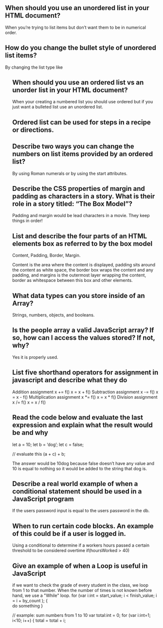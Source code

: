 ## When should you use an unordered list in your HTML document?
When you’re trying to list items but don’t want them to be in numerical order.

## How do you change the bullet style of unordered list items?

By changing the list type like <ol type='i'> 

## When should you use an ordered list vs an unorder list in your HTML document?
When your creating a numbered list you should use ordered but if you just want a bulleted list use an unordered list.

## Ordered list can be used for steps in a recipe or directions.

## Describe two ways you can change the numbers on list items provided by an ordered list?
By using Roman numerals or by using the start attributes.

## Describe the CSS properties of margin and padding as characters in a story. What is their role in a story titled: “The Box Model”?
Padding and margin would be lead characters in a movie. They keep things in order!

## List and describe the four parts of an HTML elements box as referred to by the box model
Content, Padding, Border, Margin. 

Content is the area where the content is displayed, padding sits around the content as white space, the border box wraps the content and any padding, and margins is the outermost layer wrapping the content, border as whitespace between this box and other elements.

## What data types can you store inside of an Array?
Strings, numbers, objects, and booleans.

## Is the people array a valid JavaScript array? If so, how can I access the values stored? If not, why?

Yes it is properly used.

## List five shorthand operators for assignment in javascript and describe what they do
Addition assignment	x += f()	x = x + f()
Subtraction assignment	x -= f()	x = x - f()
Multiplication assignment	x *= f()	x = x * f()
Division assignment	x /= f()	x = x / f()

## Read the code below and evaluate the last expression and explain what the result would be and why
let a = 10; let b = ‘dog’; let c = false;

// evaluate this (a + c) + b;

The answer would be 10dog because false doesn’t have any value and 10 is equal to nothing so it would be added to the string that dog is.

## Describe a real world example of when a conditional statement should be used in a JavaScript program
If the users password input is equal to the users password in the db.

## When to run certain code blocks. An example of this could be if a user is logged in.

Using a conditional to determine if a workers hours passed a certain threshold to be considered overtime if(hoursWorked > 40)

## Give an example of when a Loop is useful in JavaScript
if we want to check the grade of every student in the class, we loop from 1 to that number. When the number of times is not known before hand, we use a "While" loop.
for (var  i:int = start_value; i < finish_value; i = i + by_count );
   {        
     do something
   }

 // example: sum numbers from 1 to 10
 var total:int = 0;
 for (var i:int=1; i<10; i++)
   {
     total = total + i;